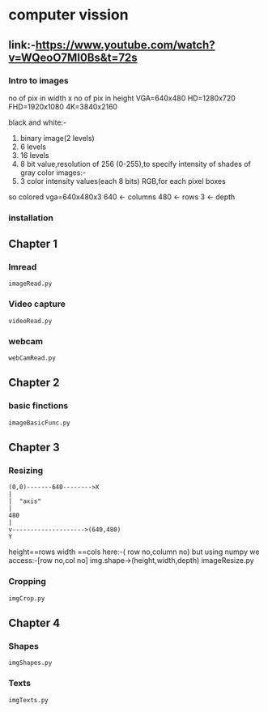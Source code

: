 # computer vission
## link:-https://www.youtube.com/watch?v=WQeoO7MI0Bs&t=72s

### Intro to images
no of pix in width x no of pix in height
VGA=640x480
HD=1280x720
FHD=1920x1080
4K=3840x2160

black and white:-
 1. binary image(2 levels)
 2. 6 levels
 3. 16 levels
 4. 8 bit value,resolution of 256 (0-255),to specify intensity of shades of gray
color images:-
 1. 3 color intensity values(each 8 bits) RGB,for each pixel boxes

so colored vga=640x480x3
640 <- columns
480 <- rows
3 <- depth
### installation
## Chapter 1
### Imread
    imageRead.py
### Video capture
    videoRead.py
### webcam
    webCamRead.py
## Chapter 2
### basic finctions
    imageBasicFunc.py
## Chapter 3
### Resizing
    (0,0)-------640-------->X
    |
    |  "axis"
    |
    480
    |
    v-------------------->(640,480)
    Y
height==rows width ==cols
here:-( row no,column no)
but using numpy we access:-[row no,col no]
img.shape->(height,width,depth)
    imageResize.py
### Cropping
    imgCrop.py

## Chapter 4
### Shapes
    imgShapes.py
### Texts
    imgTexts.py
